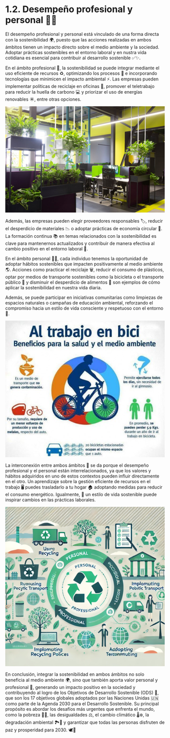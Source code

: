 #  1.2. Desempeño profesional y personal 🌱💼

El desempeño profesional y personal está vinculado de una forma directa con la sostenibilidad 🌍, puesto que las acciones realizadas en ambos ámbitos tienen un impacto directo sobre el medio ambiente y la sociedad. Adoptar prácticas sostenibles en el entorno laboral y en nustra vida cotidiana es esencial para contribuir al desarrollo sostenible ✅✨.

En el ámbito profesional 💼, la sostenibilidad se puede integrar mediante el uso eficiente de recursos ♻️, optimizando los procesos 🔄 e incorporando tecnologías que minimicen el impacto ambiental ⚡. Las empresas pueden implementar políticas de reciclaje en oficinas 📂, promover el teletrabajo para reducir la huella de carbono 💻 y priorizar el uso de energías renovables ☀️, entre otras opciones.


<p align="center">
  <img src="/img/oficinasostenible.jpg" alt="![oficinasostenible](/img/oficinasostenible.jpg)" />
</p>  


Además, las empresas pueden elegir proveedores responsables 🏷️, reducir el desperdicio de materiales 📉 o adoptar prácticas de economía circular 🔄. La formación continua 📚 en temas relacionados con la sostenibilidad es clave para mantenernos actualizados y contribuir de manera efectiva al cambio positivo en el entorno laboral 🌟.


En el ámbito personal 🏡🌟, cada individuo tenemos la oportunidad de adoptar hábitos sostenibles que impacten positivamente al medio ambiente 🌎. Acciones como practicar el reciclaje 🗑️, reducir el consumo de plásticos, optar por medios de transporte sostenibles como la bicicleta o el transporte público 🚴 y disminuir el desperdicio de alimentos 🍎 son ejemplos de cómo aplicar la sostenibilidad en nuestra vida diaria.

Además, se puede participar en iniciativas comunitarias como limpiezas de espacios naturales o campañas de educación ambiental, reforzando el compromiso hacia un estilo de vida consciente y respetuoso con el entorno 🌱.



<p align="center">
  <img src="/img/bici.png" alt="![bici](/img/bici.png)" />
</p>  



La interconexión entre ambos ámbitos 🔗 se da porque el desempeño profesional y el personal están interrelacionados, ya que los valores y hábitos adquiridos en uno de estos contextos pueden influir directamente en el otro. Un aprendizaje sobre la gestión eficiente de recursos en el trabajo 🖥️ puedes trasladarlo a tu hogar 🏠 adoptando medidas para reducir el consumo energético. Igualmente, 🌿 un estilo de vida sostenible puede inspirar cambios en las prácticas laborales.


<p align="center">
  <img src="/img/interconexion.jpg" alt="![interconexion](/img/interconexion.jpg)" />
</p>  


En conclusión, integrar la sostenibilidad en ambos ámbitos no solo beneficia al medio ambiente 🌍, sino que también aporta valor personal y profesional 🏅, generando un impacto positivo en la sociedad y contribuyendo al logro de los Objetivos de Desarrollo Sostenible (ODS) 📅, que son los 17 objetivos globales adoptados por las Naciones Unidas 🇺🇳 como parte de la Agenda 2030 para el Desarrollo Sostenible. Su principal propósito es abordar los desafíos más urgentes que enfrenta el mundo, como la pobreza 🥖💔, las desigualdades ⚖️, el cambio climático 🌡️❄️, la degradación ambiental 🏞️🛑 y garantizar que todas las personas disfruten de paz y prosperidad para 2030. 🕊️💫
